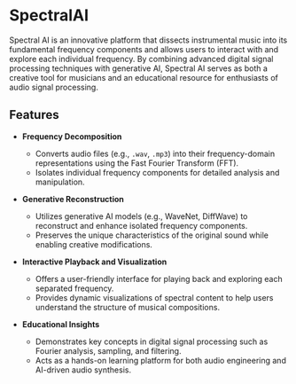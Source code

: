 # SpectralAI

Spectral AI is an innovative platform that dissects instrumental music into its fundamental frequency components and allows users to interact with and explore each individual frequency. By combining advanced digital signal processing techniques with generative AI, Spectral AI serves as both a creative tool for musicians and an educational resource for enthusiasts of audio signal processing.

## Features

- **Frequency Decomposition**
  - Converts audio files (e.g., `.wav`, `.mp3`) into their frequency-domain representations using the Fast Fourier Transform (FFT).
  - Isolates individual frequency components for detailed analysis and manipulation.

- **Generative Reconstruction**
  - Utilizes generative AI models (e.g., WaveNet, DiffWave) to reconstruct and enhance isolated frequency components.
  - Preserves the unique characteristics of the original sound while enabling creative modifications.

- **Interactive Playback and Visualization**
  - Offers a user-friendly interface for playing back and exploring each separated frequency.
  - Provides dynamic visualizations of spectral content to help users understand the structure of musical compositions.

- **Educational Insights**
  - Demonstrates key concepts in digital signal processing such as Fourier analysis, sampling, and filtering.
  - Acts as a hands-on learning platform for both audio engineering and AI-driven audio synthesis.
